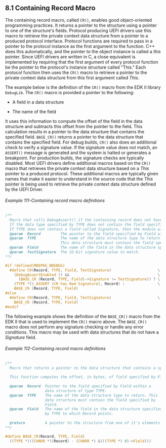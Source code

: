 <!--- @file
  8.1 Containing Record Macro

  Copyright (c) 2012-2018, Intel Corporation. All rights reserved.<BR>

  Redistribution and use in source (original document form) and 'compiled'
  forms (converted to PDF, epub, HTML and other formats) with or without
  modification, are permitted provided that the following conditions are met:

  1) Redistributions of source code (original document form) must retain the
     above copyright notice, this list of conditions and the following
     disclaimer as the first lines of this file unmodified.

  2) Redistributions in compiled form (transformed to other DTDs, converted to
     PDF, epub, HTML and other formats) must reproduce the above copyright
     notice, this list of conditions and the following disclaimer in the
     documentation and/or other materials provided with the distribution.

  THIS DOCUMENTATION IS PROVIDED BY TIANOCORE PROJECT "AS IS" AND ANY EXPRESS OR
  IMPLIED WARRANTIES, INCLUDING, BUT NOT LIMITED TO, THE IMPLIED WARRANTIES OF
  MERCHANTABILITY AND FITNESS FOR A PARTICULAR PURPOSE ARE DISCLAIMED. IN NO
  EVENT SHALL TIANOCORE PROJECT  BE LIABLE FOR ANY DIRECT, INDIRECT, INCIDENTAL,
  SPECIAL, EXEMPLARY, OR CONSEQUENTIAL DAMAGES (INCLUDING, BUT NOT LIMITED TO,
  PROCUREMENT OF SUBSTITUTE GOODS OR SERVICES; LOSS OF USE, DATA, OR PROFITS;
  OR BUSINESS INTERRUPTION) HOWEVER CAUSED AND ON ANY THEORY OF LIABILITY,
  WHETHER IN CONTRACT, STRICT LIABILITY, OR TORT (INCLUDING NEGLIGENCE OR
  OTHERWISE) ARISING IN ANY WAY OUT OF THE USE OF THIS DOCUMENTATION, EVEN IF
  ADVISED OF THE POSSIBILITY OF SUCH DAMAGE.

-->

## 8.1 Containing Record Macro

The containing record macro, called `CR()`, enables good object-oriented
programming practices. It returns a pointer to the structure using a pointer to
one of the structure's fields. Protocol producing UEFI drivers use this macro
to retrieve the private context data structure from a pointer to a produced
protocol interface. Protocol functions are required to pass in a pointer to the
protocol instance as the first argument to the function. C++ does this automatically, and the pointer to the object instance is called a _this_ pointer. Since UEFI drivers are written in C, a close
equivalent is implemented by requiring that the first argument of every
protocol function be the pointer to the protocol's instance structure called
"This." Each protocol function then uses the `CR()` macro to retrieve a pointer
to the private context data structure from this first argument called _This_.

The example below is the definition of the `CR()` macro from the EDK II library
`DebugLib`. The `CR()` macro is provided a pointer to the following:

* A field in a data structure

* The name of the field

It uses this information to compute the offset of the field in the data
structure and subtracts this offset from the pointer to the field. This
calculation results in a pointer to the data structure that contains the
specified field. `BASE_CR()` returns a pointer to the data structure that
contains the specified field. For debug builds, `CR()` also does an additional
check to verify a signature value. If the signature value does not match, an
`ASSERT()` message is generated and the system is halted or generates a
breakpoint. For production builds, the signature checks are typically disabled.
Most UEFI drivers define additional macros based on the `CR()` macro that
retrieves the private context data structure based on a _This_ pointer to a
produced protocol. These additional macros are typically given names that make
it easier to understand in the source code that the _This_ pointer is being
used to retrieve the private context data structure defined by the UEFI Driver.

###### Example 111-Containing record macro definitions

```c
/**
  Macro that calls DebugAssert() if the containing record does not have a matching signature. If the signatures matches, then a pointer to the data structure that contains a specified field of that data structure is returned. This is a lightweight method that hides information by placing a public data structure inside a larger private data structure and using a pointer to the public data structure to retrieve a pointer to the private data structure.
  If the data type specified by TYPE does not contain the field specified by Field, then the module will not compile.
  If TYPE does not contain a field called Signature, then the module will not compile.
  @param  Record         The pointer to the field specified by Field within a data structure of type TYPE.
  @param  TYPE           The name of the data structure type to return
                         This data structure must contain the field specified by Field.
  @param  Field          The name of the field in the data structure specified by TYPE to which Record points.
  @param  TestSignature  The 32-bit signature value to match.
**/

#if !defined(MDEPKG_NDEBUG)
  #define CR(Record, TYPE, Field, TestSignature)                     \
    (DebugAssertEnabled () &&                                        \
      (BASE_CR (Record, TYPE, Field)->Signature != TestSignature)) ? \
    (TYPE *)(_ASSERT (CR has Bad Signature), Record) :               \
    BASE_CR (Record, TYPE, Field)
#else
  #define CR(Record, TYPE, Field, TestSignature)                     \
    BASE_CR (Record, TYPE, Field)
#endif
```

The following example shows the definition of the `BASE_CR()` macro from the
EDK II that is used to implement the `CR()` macro above. The `BASE_CR()` macro
does not perform any signature checking or handle any error conditions. This
macro may be used with data structures that do not have a _Signature_ field.

###### Example 112-Containing record macro definitions

```c
/**
  Macro that returns a pointer to the data structure that contains a specified field of that data structure. This is a lightweight method to hide information by placing a public data structure inside a larger private data structure and using a pointer to the public data structure to retrieve a pointer to the private data structure.
  
  This function computes the offset, in bytes, of field specified by Field from the beginning of the data structure specified by TYPE. This offset is subtracted from Record, and is used to return a pointer to a data structure of the type specified by TYPE. If the data type specified by TYPE does not contain the field specified by Field, then the module will not compile.
  
  @param  Record  Pointer to the field specified by Field within a 
                  data structure of type TYPE.
  @param  TYPE    The name of the data structure type to return. This
                  data structure must contain the field specified by 
				  Field.
  @param  Field   The name of the field in the data structure specified 
                  by TYPE to which Record points.
				  
  @return         A pointer to the structure from one of it's elements.
**/

#define BASE_CR(Record, TYPE, Field)                                   \
  ((TYPE *)((CHAR8 *)(Record) - (CHAR8 *) &(((TYPE *) 0)->Field)))
```
